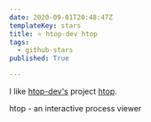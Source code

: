 ```yaml
---
date: 2020-09-01T20:48:47Z
templateKey: stars
title: ⭐ htop-dev htop
tags:
  - github-stars
published: True

---
```


I like [htop-dev's](https://github.com/htop-dev) project [htop](https://github.com/htop-dev/htop).

htop - an interactive process viewer
